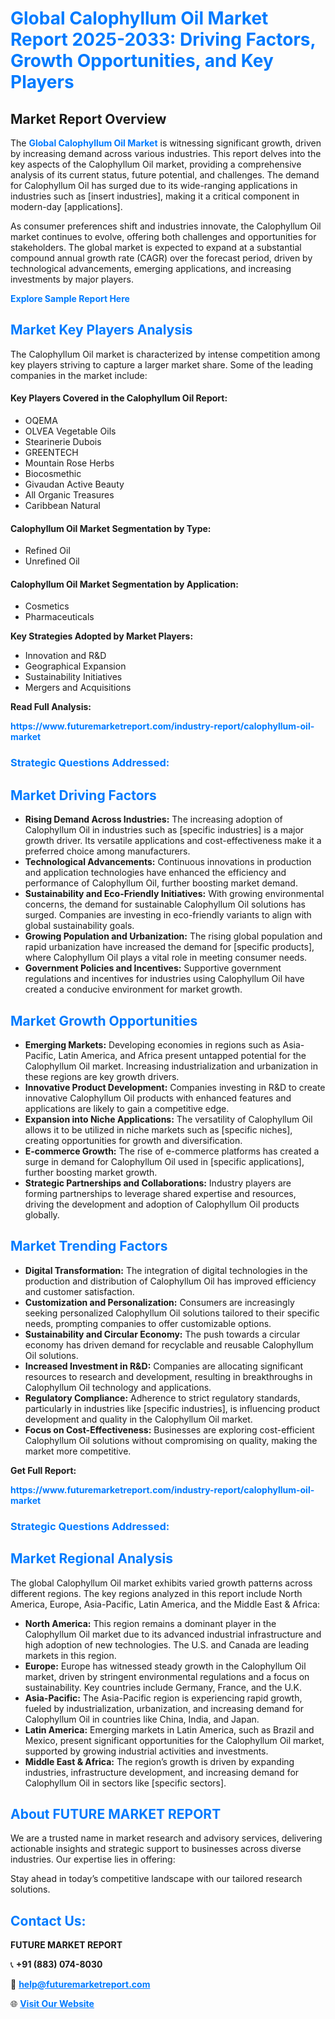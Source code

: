 <h1 style="color: #007BFF;">Global Calophyllum Oil Market Report 2025-2033: Driving Factors, Growth Opportunities, and Key Players</h1>

<section id="overview">
<h2>Market Report Overview</h2>
<p>The <a href="https://www.futuremarketreport.com/industry-report/calophyllum-oil-market" style="color: #007BFF; text-decoration: none;"><strong>Global Calophyllum Oil Market</strong></a> is witnessing significant growth, driven by increasing demand across various industries. This report delves into the key aspects of the Calophyllum Oil market, providing a comprehensive analysis of its current status, future potential, and challenges. The demand for Calophyllum Oil has surged due to its wide-ranging applications in industries such as [insert industries], making it a critical component in modern-day [applications].</p>
<p>As consumer preferences shift and industries innovate, the Calophyllum Oil market continues to evolve, offering both challenges and opportunities for stakeholders. The global market is expected to expand at a substantial compound annual growth rate (CAGR) over the forecast period, driven by technological advancements, emerging applications, and increasing investments by major players.</p>
</section>

<section id="overview">
<p><a href="https://www.futuremarketreport.com/request-sample/reportId=43235" style="color: #007BFF; text-decoration: none;"><strong>Explore Sample Report Here</strong></a></p>
</section>

<section id="key-players">
<h2 style="color: #007BFF;">Market Key Players Analysis</h2>
<p>The Calophyllum Oil market is characterized by intense competition among key players striving to capture a larger market share. Some of the leading companies in the market include:</p>
<h4>Key Players Covered in the Calophyllum Oil Report:</h4>
<ul><li>OQEMA</li><li>OLVEA Vegetable Oils</li><li>Stearinerie Dubois</li><li>GREENTECH</li><li>Mountain Rose Herbs</li><li>Biocosmethic</li><li>Givaudan Active Beauty</li><li>All Organic Treasures</li><li>Caribbean Natural</li></ul>
<h4>Calophyllum Oil Market Segmentation by Type:</h4>
<ul><li>Refined Oil</li><li>Unrefined Oil</li></ul>

<h4>Calophyllum Oil Market Segmentation by Application:</h4>
<ul><li>Cosmetics</li><li>Pharmaceuticals</li></ul>
<p><strong>Key Strategies Adopted by Market Players:</strong></p>
<ul>
<li>Innovation and R&D</li>
<li>Geographical Expansion</li>
<li>Sustainability Initiatives</li>
<li>Mergers and Acquisitions</li>
</ul>
</section>

<section>
<p><strong>Read Full Analysis: </strong></p><a href="https://www.futuremarketreport.com/industry-report/calophyllum-oil-market" style="color: #007BFF; text-decoration: none;"><strong>https://www.futuremarketreport.com/industry-report/calophyllum-oil-market</strong></a>
<h3 style="color: #007BFF;">Strategic Questions Addressed:</h3>
</section>

<section id="driving-factors">
<h2 style="color: #007BFF;">Market Driving Factors</h2>
<ul>
<li><strong>Rising Demand Across Industries:</strong> The increasing adoption of Calophyllum Oil in industries such as [specific industries] is a major growth driver. Its versatile applications and cost-effectiveness make it a preferred choice among manufacturers.</li>
<li><strong>Technological Advancements:</strong> Continuous innovations in production and application technologies have enhanced the efficiency and performance of Calophyllum Oil, further boosting market demand.</li>
<li><strong>Sustainability and Eco-Friendly Initiatives:</strong> With growing environmental concerns, the demand for sustainable Calophyllum Oil solutions has surged. Companies are investing in eco-friendly variants to align with global sustainability goals.</li>
<li><strong>Growing Population and Urbanization:</strong> The rising global population and rapid urbanization have increased the demand for [specific products], where Calophyllum Oil plays a vital role in meeting consumer needs.</li>
<li><strong>Government Policies and Incentives:</strong> Supportive government regulations and incentives for industries using Calophyllum Oil have created a conducive environment for market growth.</li>
</ul>
</section>

<section id="growth-opportunities">
<h2 style="color: #007BFF;">Market Growth Opportunities</h2>
<ul>
<li><strong>Emerging Markets:</strong> Developing economies in regions such as Asia-Pacific, Latin America, and Africa present untapped potential for the Calophyllum Oil market. Increasing industrialization and urbanization in these regions are key growth drivers.</li>
<li><strong>Innovative Product Development:</strong> Companies investing in R&D to create innovative Calophyllum Oil products with enhanced features and applications are likely to gain a competitive edge.</li>
<li><strong>Expansion into Niche Applications:</strong> The versatility of Calophyllum Oil allows it to be utilized in niche markets such as [specific niches], creating opportunities for growth and diversification.</li>
<li><strong>E-commerce Growth:</strong> The rise of e-commerce platforms has created a surge in demand for Calophyllum Oil used in [specific applications], further boosting market growth.</li>
<li><strong>Strategic Partnerships and Collaborations:</strong> Industry players are forming partnerships to leverage shared expertise and resources, driving the development and adoption of Calophyllum Oil products globally.</li>
</ul>
</section>

<section id="trending-factors">
<h2 style="color: #007BFF;">Market Trending Factors</h2>
<ul>
<li><strong>Digital Transformation:</strong> The integration of digital technologies in the production and distribution of Calophyllum Oil has improved efficiency and customer satisfaction.</li>
<li><strong>Customization and Personalization:</strong> Consumers are increasingly seeking personalized Calophyllum Oil solutions tailored to their specific needs, prompting companies to offer customizable options.</li>
<li><strong>Sustainability and Circular Economy:</strong> The push towards a circular economy has driven demand for recyclable and reusable Calophyllum Oil solutions.</li>
<li><strong>Increased Investment in R&D:</strong> Companies are allocating significant resources to research and development, resulting in breakthroughs in Calophyllum Oil technology and applications.</li>
<li><strong>Regulatory Compliance:</strong> Adherence to strict regulatory standards, particularly in industries like [specific industries], is influencing product development and quality in the Calophyllum Oil market.</li>
<li><strong>Focus on Cost-Effectiveness:</strong> Businesses are exploring cost-efficient Calophyllum Oil solutions without compromising on quality, making the market more competitive.</li>
</ul>
</section>

<section>
<p><strong>Get Full Report: </strong></p><a href="https://www.futuremarketreport.com/industry-report/calophyllum-oil-market" style="color: #007BFF; text-decoration: none;"><strong>https://www.futuremarketreport.com/industry-report/calophyllum-oil-market</strong></a>
<h3 style="color: #007BFF;">Strategic Questions Addressed:</h3>
</section>


<section id="regional-analysis">
<h2 style="color: #007BFF;">Market Regional Analysis</h2>
<p>The global Calophyllum Oil market exhibits varied growth patterns across different regions. The key regions analyzed in this report include North America, Europe, Asia-Pacific, Latin America, and the Middle East & Africa:</p>
<ul>
<li><strong>North America:</strong> This region remains a dominant player in the Calophyllum Oil market due to its advanced industrial infrastructure and high adoption of new technologies. The U.S. and Canada are leading markets in this region.</li>
<li><strong>Europe:</strong> Europe has witnessed steady growth in the Calophyllum Oil market, driven by stringent environmental regulations and a focus on sustainability. Key countries include Germany, France, and the U.K.</li>
<li><strong>Asia-Pacific:</strong> The Asia-Pacific region is experiencing rapid growth, fueled by industrialization, urbanization, and increasing demand for Calophyllum Oil in countries like China, India, and Japan.</li>
<li><strong>Latin America:</strong> Emerging markets in Latin America, such as Brazil and Mexico, present significant opportunities for the Calophyllum Oil market, supported by growing industrial activities and investments.</li>
<li><strong>Middle East & Africa:</strong> The region’s growth is driven by expanding industries, infrastructure development, and increasing demand for Calophyllum Oil in sectors like [specific sectors].</li>
</ul>
</section>

<footer>
<h2 style="color: #007BFF;">About FUTURE MARKET REPORT</h2>
<p>We are a trusted name in market research and advisory services, delivering actionable insights and strategic support to businesses across diverse industries. Our expertise lies in offering:</p>

<p>Stay ahead in today’s competitive landscape with our tailored research solutions.</p>

<h2 style="color: #007BFF;">Contact Us:</h2>
<p><strong>FUTURE MARKET REPORT</strong></p>
<p>📞 <strong>+91 (883) 074-8030</strong></p>
<p>📧 <strong><a href="mailto:help@futuremarketreport.com" style="color: #007BFF;">help@futuremarketreport.com</a></strong></p>
<p>🌐 <strong><a href="https://www.futuremarketreport.com/" style="color: #007BFF;">Visit Our Website</a></strong></p>
</footer>